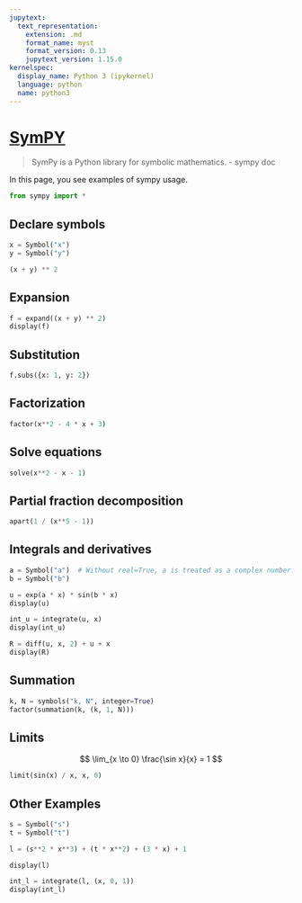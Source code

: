 ```yaml
---
jupytext:
  text_representation:
    extension: .md
    format_name: myst
    format_version: 0.13
    jupytext_version: 1.15.0
kernelspec:
  display_name: Python 3 (ipykernel)
  language: python
  name: python3
---
```


# [SymPY](https://www.tutorialspoint.com/sympy/index.htm)


> SymPy is a Python library for symbolic mathematics. - sympy doc

In this page, you see examples of sympy usage.

```python
from sympy import *
```

## Declare symbols

```python
x = Symbol("x")
y = Symbol("y")
```

```python
(x + y) ** 2
```

## Expansion

```python
f = expand((x + y) ** 2)
display(f)
```

## Substitution

```python
f.subs({x: 1, y: 2})
```

## Factorization

```python
factor(x**2 - 4 * x + 3)
```

## Solve equations

```python
solve(x**2 - x - 1)
```

## Partial fraction decomposition

```python
apart(1 / (x**5 - 1))
```

## Integrals and derivatives

```python
a = Symbol("a")  # Without real=True, a is treated as a complex number.
b = Symbol("b")

u = exp(a * x) * sin(b * x)
display(u)
```

```python
int_u = integrate(u, x)
display(int_u)
```

```python
R = diff(u, x, 2) + u + x
display(R)
```

## Summation

```python
k, N = symbols("k, N", integer=True)
factor(summation(k, (k, 1, N)))
```

## Limits

$$ \lim_{x \to 0} \frac{\sin x}{x} = 1 $$

```python
limit(sin(x) / x, x, 0)
```

## Other Examples

```python
s = Symbol("s")
t = Symbol("t")

l = (s**2 * x**3) + (t * x**2) + (3 * x) + 1

display(l)
```

```python
int_l = integrate(l, (x, 0, 1))
display(int_l)
```
